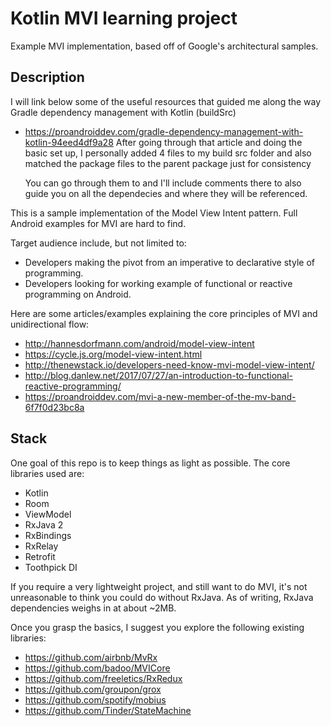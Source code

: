 # Kotlin MVI learning project
Example MVI implementation, based off of Google's architectural samples.

## Description

I will link below some of the useful resources that guided me along the way
Gradle dependency management with Kotlin (buildSrc)
- https://proandroiddev.com/gradle-dependency-management-with-kotlin-94eed4df9a28
    After going through that article and doing the basic set up, I personally added 4 files to my build src folder and
    also matched the package files to the parent package just for consistency

    You can go through them to and I'll include comments there to also guide you on all the dependecies and where they will be referenced.

This is a sample implementation of the Model View Intent pattern. Full Android examples for MVI are hard to find.

Target audience include, but not limited to:

- Developers making the pivot from an imperative to declarative style of programming.
- Developers looking for working example of functional or reactive programming on Android.

Here are some articles/examples explaining the core principles of MVI and unidirectional flow:

- http://hannesdorfmann.com/android/model-view-intent
- https://cycle.js.org/model-view-intent.html
- http://thenewstack.io/developers-need-know-mvi-model-view-intent/
- http://blog.danlew.net/2017/07/27/an-introduction-to-functional-reactive-programming/
- https://proandroiddev.com/mvi-a-new-member-of-the-mv-band-6f7f0d23bc8a

## Stack

One goal of this repo is to keep things as light as possible. The core libraries used are:

- Kotlin
- Room
- ViewModel
- RxJava 2
- RxBindings
- RxRelay
- Retrofit
- Toothpick DI

If you require a very lightweight project, and still want to do MVI, it's not unreasonable to think you could do without RxJava. As of writing, RxJava dependencies weighs in at about ~2MB.

Once you grasp the basics, I suggest you explore the following existing libraries:

- https://github.com/airbnb/MvRx
- https://github.com/badoo/MVICore
- https://github.com/freeletics/RxRedux
- https://github.com/groupon/grox
- https://github.com/spotify/mobius
- https://github.com/Tinder/StateMachine
